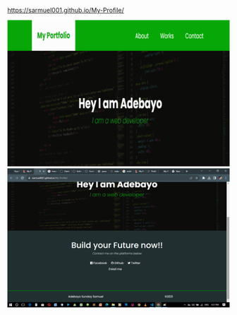 https://sarmuel001.github.io/My-Profile/

![Alt text](img/Untitled.png)
![Alt text](img/Untitled1.png)